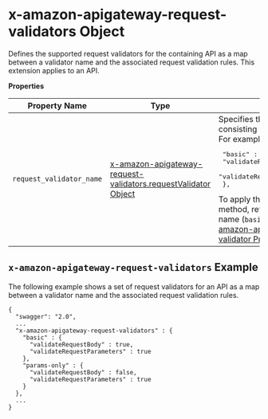 # x\-amazon\-apigateway\-request\-validators Object<a name="api-gateway-swagger-extensions-request-validators"></a>

 Defines the supported request validators for the containing API as a map between a validator name and the associated request validation rules\. This extension applies to an API\.


**Properties**  

| Property Name | Type | Description | 
| --- | --- | --- | 
| `request_validator_name` | [x\-amazon\-apigateway\-request\-validators\.requestValidator Object](api-gateway-swagger-extensions-request-validators.requestValidator.md) |  Specifies the validation rules consisting of the named validator\. For example:  <pre>    "basic" : {<br />      "validateRequestBody" : true,<br />      "validateRequestParameters" : true<br />    },<br /></pre> To apply this validator to a specific method, reference the validator name \(`basic`\) as the value of the [x\-amazon\-apigateway\-request\-validator Property](api-gateway-swagger-extensions-request-validator.md) property\.  | 

## `x-amazon-apigateway-request-validators` Example<a name="api-gateway-swagger-extensions-request-validators-example"></a>

 The following example shows a set of request validators for an API as a map between a validator name and the associated request validation rules\.

```
{
  "swagger": "2.0",
  ...
  "x-amazon-apigateway-request-validators" : {
    "basic" : {
      "validateRequestBody" : true,
      "validateRequestParameters" : true
    },
    "params-only" : {
      "validateRequestBody" : false,
      "validateRequestParameters" : true
    }
  },
  ...
}
```